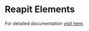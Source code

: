 # Reapit Elements

For detailed documentation [visit here](https://wmcvay.gitbook.io/reapit-foundations/open-source/packages/elements).